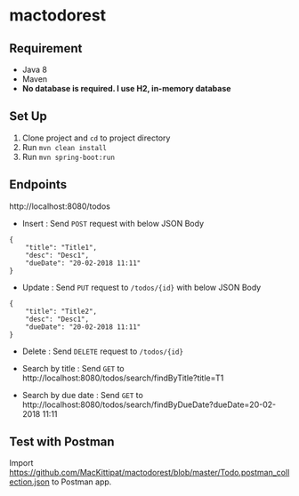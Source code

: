 # mactodorest

## Requirement
* Java 8
* Maven
* **No database is required. I use H2, in-memory database**

## Set Up

1. Clone project and `cd` to project directory
2. Run `mvn clean install` 
3. Run `mvn spring-boot:run`

## Endpoints

http://localhost:8080/todos

* Insert : Send `POST` request with below JSON Body

```
{
	"title": "Title1",
	"desc": "Desc1",
	"dueDate": "20-02-2018 11:11"
}
```

* Update : Send `PUT` request to `/todos/{id}` with below JSON Body

```
{
	"title": "Title2",
	"desc": "Desc1",
	"dueDate": "20-02-2018 11:11"
}
```

* Delete : Send `DELETE` request to `/todos/{id}`

* Search by title : Send `GET` to http://localhost:8080/todos/search/findByTitle?title=T1

* Search by due date : Send `GET` to http://localhost:8080/todos/search/findByDueDate?dueDate=20-02-2018 11:11

## Test with Postman

Import https://github.com/MacKittipat/mactodorest/blob/master/Todo.postman_collection.json to Postman app.
